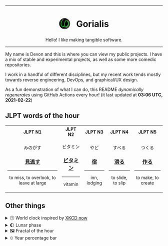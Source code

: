 ***

<h1 align="center">
<sub>
    <img src="readme/resources/avatar.png" height="36">
</sub>
&nbsp;
Gorialis
</h1>
<p align="center">
Hello! I like making tangible software.
</p>

***

My name is Devon and this is where you can view my public projects. I have a mix of stable and experimental projects, as well as some more comedic repositories.

I work in a handful of different disciplines, but my recent work tends mostly towards reverse engineering, DevOps, and graphical/UX design.

As a fun demonstration of what I can do, this README *dynamically regenerates* using GitHub Actions every hour! (it last updated at **03:06 UTC, 2021-02-22**)

<h2>JLPT words of the hour</h2>
<table>
    <tr>
        <th>JLPT N1</th>
        <th>JLPT N2</th>
        <th>JLPT N3</th>
        <th>JLPT N4</th>
        <th>JLPT N5</th>
    </tr>
    <tr>
        <td>
            <p align="center">みのがす</p>
            <h3 align="center"><b><a href="https://jisho.org/search/%E8%A6%8B%E9%80%83%E3%81%99">見逃す</a></b></h3>
            <hr>
            <p align="center">to miss,<wbr> to overlook,<wbr> to leave at large</p>
        </td>
        <td>
            <p align="center">ビタミン</p>
            <h3 align="center"><b><a href="https://jisho.org/search/%E3%83%93%E3%82%BF%E3%83%9F%E3%83%B3">ビタミン</a></b></h3>
            <hr>
            <p align="center">vitamin</p>
        </td>
        <td>
            <p align="center">やど</p>
            <h3 align="center"><b><a href="https://jisho.org/search/%E5%AE%BF">宿</a></b></h3>
            <hr>
            <p align="center">inn,<wbr> lodging</p>
        </td>
        <td>
            <p align="center">すべる</p>
            <h3 align="center"><b><a href="https://jisho.org/search/%E6%BB%91%E3%82%8B">滑る</a></b></h3>
            <hr>
            <p align="center">to slide,<wbr> to slip</p>
        </td>
        <td>
            <p align="center">つくる</p>
            <h3 align="center"><b><a href="https://jisho.org/search/%E4%BD%9C%E3%82%8B">作る</a></b></h3>
            <hr>
            <p align="center">to make,<wbr> to create</p>
        </td>
    </tr>
</table>

<h2>Other things</h2>
<details>
<summary>🕒  World clock inspired by <a href="https://xkcd.com/now">XKCD now</a></summary>

> <img src="generated/now.png" width="512">

</details>
<details>
<summary>🌔 Lunar phase</summary>

The moon is approximately 37.23% through its phase (Waxing Gibbous).

</details>
<details>
<summary>&#x1f5bc; Fractal of the hour</summary>

> <img src="generated/fractal.png" width="512">

</details>
<details>
<summary>&#x23f2; Year percentage bar</summary>
<pre><code>2021 [██▁▁▁▁▁▁▁▁▁▁▁▁▁▁▁▁▁▁] 14.28%</code></pre>
</details>
